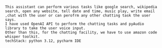 ```I have created this voice assistant under the guidance of ACM ,IIT Roorkee.
This assistant can perform various tasks like google search, wikipedia search, open any website, tell date and time, music play, write email ,chat with the user or can perofrm any other chatting task the user says.
I have used OpenAI API to perform the chatting tasks and pyAudio library to take the user voice input.
Other than this, for the chatting facility, we have to use amazon code whisper toolkit.
techStack: python 3.12, pycharm IDE
```
